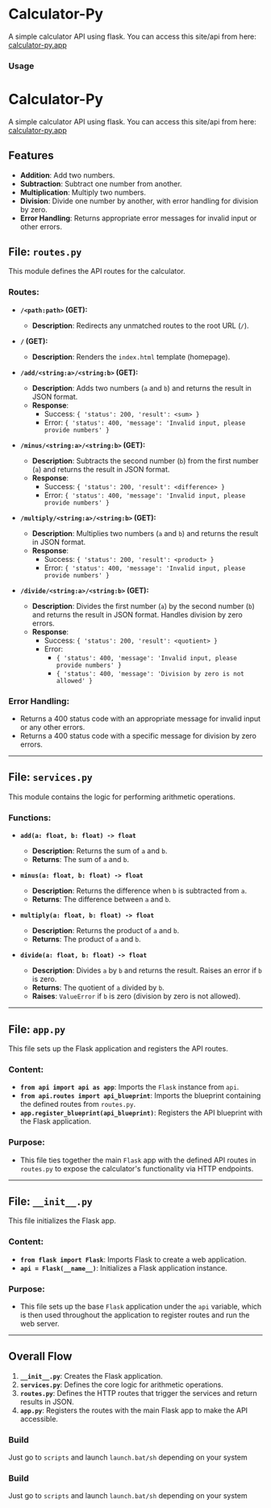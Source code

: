 
# Calculator-Py
A simple calculator API using flask.
You can access this site/api from here: [calculator-py.app](https://calculator-py-phi.vercel.app/)

### Usage
<!-- TODO for Documenter -->

# Calculator-Py
A simple calculator API using flask.
You can access this site/api from here: [calculator-py.app](https://calculator-py-phi.vercel.app/)

## Features

- **Addition**: Add two numbers.
- **Subtraction**: Subtract one number from another.
- **Multiplication**: Multiply two numbers.
- **Division**: Divide one number by another, with error handling for division by zero.
- **Error Handling**: Returns appropriate error messages for invalid input or other errors.

## File: `routes.py`

This module defines the API routes for the calculator.

### Routes:

- **`/<path:path>` (GET):**
  - **Description**: Redirects any unmatched routes to the root URL (`/`).
  
- **`/` (GET):**
  - **Description**: Renders the `index.html` template (homepage).

- **`/add/<string:a>/<string:b>` (GET):**
  - **Description**: Adds two numbers (`a` and `b`) and returns the result in JSON format.
  - **Response**:
    - Success: `{ 'status': 200, 'result': <sum> }`
    - Error: `{ 'status': 400, 'message': 'Invalid input, please provide numbers' }`

- **`/minus/<string:a>/<string:b>` (GET):**
  - **Description**: Subtracts the second number (`b`) from the first number (`a`) and returns the result in JSON format.
  - **Response**:
    - Success: `{ 'status': 200, 'result': <difference> }`
    - Error: `{ 'status': 400, 'message': 'Invalid input, please provide numbers' }`

- **`/multiply/<string:a>/<string:b>` (GET):**
  - **Description**: Multiplies two numbers (`a` and `b`) and returns the result in JSON format.
  - **Response**:
    - Success: `{ 'status': 200, 'result': <product> }`
    - Error: `{ 'status': 400, 'message': 'Invalid input, please provide numbers' }`

- **`/divide/<string:a>/<string:b>` (GET):**
  - **Description**: Divides the first number (`a`) by the second number (`b`) and returns the result in JSON format. Handles division by zero errors.
  - **Response**:
    - Success: `{ 'status': 200, 'result': <quotient> }`
    - Error:
      - `{ 'status': 400, 'message': 'Invalid input, please provide numbers' }`
      - `{ 'status': 400, 'message': 'Division by zero is not allowed' }`

### Error Handling:

- Returns a 400 status code with an appropriate message for invalid input or any other errors.
- Returns a 400 status code with a specific message for division by zero errors.

---

## File: `services.py`

This module contains the logic for performing arithmetic operations.

### Functions:

- **`add(a: float, b: float) -> float`**
  - **Description**: Returns the sum of `a` and `b`.
  - **Returns**: The sum of `a` and `b`.

- **`minus(a: float, b: float) -> float`**
  - **Description**: Returns the difference when `b` is subtracted from `a`.
  - **Returns**: The difference between `a` and `b`.

- **`multiply(a: float, b: float) -> float`**
  - **Description**: Returns the product of `a` and `b`.
  - **Returns**: The product of `a` and `b`.

- **`divide(a: float, b: float) -> float`**
  - **Description**: Divides `a` by `b` and returns the result. Raises an error if `b` is zero.
  - **Returns**: The quotient of `a` divided by `b`.
  - **Raises**: `ValueError` if `b` is zero (division by zero is not allowed).

---

## File: `app.py`

This file sets up the Flask application and registers the API routes.

### Content:

- **`from api import api as app`**: Imports the `Flask` instance from `api`.
- **`from api.routes import api_blueprint`**: Imports the blueprint containing the defined routes from `routes.py`.
- **`app.register_blueprint(api_blueprint)`**: Registers the API blueprint with the Flask application.

### Purpose:

- This file ties together the main `Flask` app with the defined API routes in `routes.py` to expose the calculator's functionality via HTTP endpoints.

---

## File: `__init__.py`

This file initializes the Flask app.

### Content:

- **`from flask import Flask`**: Imports Flask to create a web application.
- **`api = Flask(__name__)`**: Initializes a Flask application instance.

### Purpose:

- This file sets up the base `Flask` application under the `api` variable, which is then used throughout the application to register routes and run the web server.

---

## Overall Flow

1. **`__init__.py`**: Creates the Flask application.
2. **`services.py`**: Defines the core logic for arithmetic operations.
3. **`routes.py`**: Defines the HTTP routes that trigger the services and return results in JSON.
4. **`app.py`**: Registers the routes with the main Flask app to make the API accessible.


### Build
Just go to `scripts` and launch `launch.bat/sh` depending on your system

### Build
Just go to `scripts` and launch `launch.bat/sh` depending on your system

